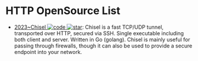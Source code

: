 # HTTP OpenSource List

- [2023~Chisel ![code](https://ng-tech.icu/assets/code.svg) ![star](https://img.shields.io/github/stars/jpillora/chisel)](https://github.com/jpillora/chisel): Chisel is a fast TCP/UDP tunnel, transported over HTTP, secured via SSH. Single executable including both client and server. Written in Go (golang). Chisel is mainly useful for passing through firewalls, though it can also be used to provide a secure endpoint into your network.
